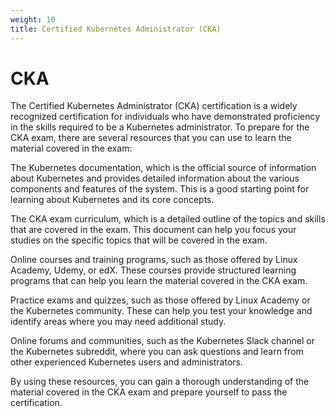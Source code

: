 ```yaml
---
weight: 10
title: Certified Kubernetes Administrator (CKA)
---
```


# CKA

The Certified Kubernetes Administrator (CKA) certification is a widely recognized certification for individuals who have demonstrated proficiency in the skills required to be a Kubernetes administrator. To prepare for the CKA exam, there are several resources that you can use to learn the material covered in the exam:

The Kubernetes documentation, which is the official source of information about Kubernetes and provides detailed information about the various components and features of the system. This is a good starting point for learning about Kubernetes and its core concepts.

The CKA exam curriculum, which is a detailed outline of the topics and skills that are covered in the exam. This document can help you focus your studies on the specific topics that will be covered in the exam.

Online courses and training programs, such as those offered by Linux Academy, Udemy, or edX. These courses provide structured learning programs that can help you learn the material covered in the CKA exam.

Practice exams and quizzes, such as those offered by Linux Academy or the Kubernetes community. These can help you test your knowledge and identify areas where you may need additional study.

Online forums and communities, such as the Kubernetes Slack channel or the Kubernetes subreddit, where you can ask questions and learn from other experienced Kubernetes users and administrators.

By using these resources, you can gain a thorough understanding of the material covered in the CKA exam and prepare yourself to pass the certification.